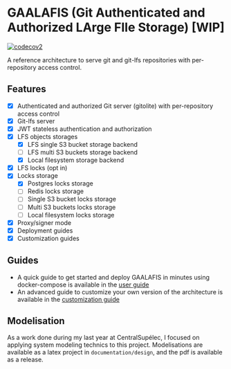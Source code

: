 # GAALAFIS (Git Authenticated and Authorized LArge FIle Storage) [WIP]

[![codecov2](https://codecov.io/gh/Leonils/gaalafis/graph/badge.svg?token=YCGN2KLRLB)](https://codecov.io/gh/Leonils/gaalafis)

A reference architecture to serve git and git-lfs repositories with per-repository access control.

## Features

- [x] Authenticated and authorized Git server (gitolite) with per-repository access control
- [x] Git-lfs server
- [x] JWT stateless authentication and authorization
- [x] LFS objects storages
    - [x] LFS single S3 bucket storage backend
    - [ ] LFS multi S3 buckets storage backend
    - [x] Local filesystem storage backend
- [x] LFS locks (opt in)
- [x] Locks storage
    - [x] Postgres locks storage
    - [ ] Redis locks storage
    - [ ] Single S3 bucket locks storage
    - [ ] Multi S3 buckets locks storage
    - [ ] Local filesystem locks storage
- [x] Proxy/signer mode
- [x] Deployment guides
- [x] Customization guides

## Guides

- A quick guide to get started and deploy GAALAFIS in minutes using docker-compose is available in the [user guide](documentation/user-guide/user-guide.md)
- An advanced guide to customize your own version of the architecture is available in the [customization guide](documentation/user-guide/customization-guide.md)

## Modelisation

As a work done during my last year at CentralSupélec, I focused on applying system modeling technics to this project. Modelisations are available as a latex project in `documentation/design`, and the pdf is available as a release.
